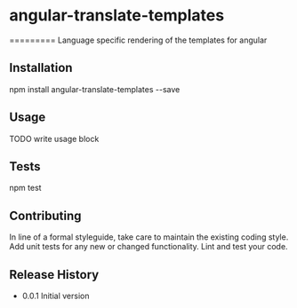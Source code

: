# angular-translate-templates
=========
Language specific rendering of the templates for angular

## Installation

  npm install angular-translate-templates --save

## Usage

  TODO write usage block

## Tests

  npm test

## Contributing

In line of a formal styleguide, take care to maintain the existing coding style.
Add unit tests for any new or changed functionality. Lint and test your code.

## Release History

* 0.0.1 Initial version
